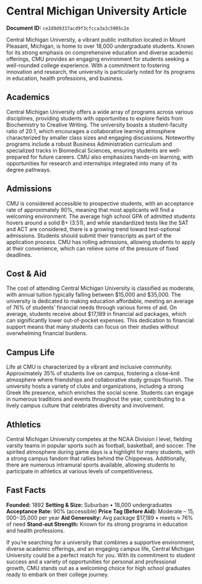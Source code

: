 # Central Michigan University Article

**Document ID:** `ce2d9d9337acd9f3cfcca3a3c5905c2e`

Central Michigan University, a vibrant public institution located in Mount Pleasant, Michigan, is home to over 18,000 undergraduate students. Known for its strong emphasis on comprehensive education and diverse academic offerings, CMU provides an engaging environment for students seeking a well-rounded college experience. With a commitment to fostering innovation and research, the university is particularly noted for its programs in education, health professions, and business.

## Academics
Central Michigan University offers a wide array of programs across various disciplines, providing students with opportunities to explore fields from Biochemistry to Creative Writing. The university boasts a student-faculty ratio of 20:1, which encourages a collaborative learning atmosphere characterized by smaller class sizes and engaging discussions. Noteworthy programs include a robust Business Administration curriculum and specialized tracks in Biomedical Sciences, ensuring students are well-prepared for future careers. CMU also emphasizes hands-on learning, with opportunities for research and internships integrated into many of its degree pathways.

## Admissions
CMU is considered accessible to prospective students, with an acceptance rate of approximately 90%, meaning that most applicants will find a welcoming environment. The average high school GPA of admitted students hovers around a solid B+ (3.51), and while standardized tests like the SAT and ACT are considered, there is a growing trend toward test-optional admissions. Students should submit their transcripts as part of the application process. CMU has rolling admissions, allowing students to apply at their convenience, which can relieve some of the pressure of fixed deadlines.

## Cost & Aid
The cost of attending Central Michigan University is classified as moderate, with annual tuition typically falling between $15,000 and $35,000. The university is dedicated to making education affordable, meeting an average of 76% of students’ financial needs through various forms of aid. On average, students receive about $17,189 in financial aid packages, which can significantly lower out-of-pocket expenses. This dedication to financial support means that many students can focus on their studies without overwhelming financial burdens.

## Campus Life
Life at CMU is characterized by a vibrant and inclusive community. Approximately 35% of students live on campus, fostering a close-knit atmosphere where friendships and collaborative study groups flourish. The university hosts a variety of clubs and organizations, including a strong Greek life presence, which enriches the social scene. Students can engage in numerous traditions and events throughout the year, contributing to a lively campus culture that celebrates diversity and involvement.

## Athletics
Central Michigan University competes at the NCAA Division I level, fielding varsity teams in popular sports such as football, basketball, and soccer. The spirited atmosphere during game days is a highlight for many students, with a strong campus fandom that rallies behind the Chippewas. Additionally, there are numerous intramural sports available, allowing students to participate in athletics at various levels of competitiveness.

## Fast Facts
**Founded:** 1892
**Setting & Size:** Suburban • 18,000 undergraduates
**Acceptance Rate:** 90% (accessible)
**Price Tag (Before Aid):** Moderate – $15,000-$35,000 per year
**Aid Generosity:** Avg package $17,189 • meets ≈ 76% of need
**Stand-out Strength:** Known for its strong programs in education and health professions.

If you’re searching for a university that combines a supportive environment, diverse academic offerings, and an engaging campus life, Central Michigan University could be a perfect match for you. With its commitment to student success and a variety of opportunities for personal and professional growth, CMU stands out as a welcoming choice for high school graduates ready to embark on their college journey.
